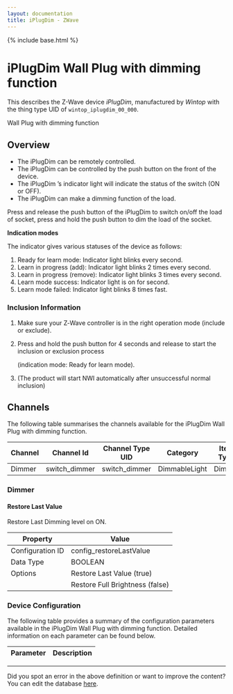 ```yaml
---
layout: documentation
title: iPlugDim - ZWave
---
```


{% include base.html %}

# iPlugDim Wall Plug with dimming function

This describes the Z-Wave device *iPlugDim*, manufactured by *Wintop* with the thing type UID of ```wintop_iplugdim_00_000```. 

Wall Plug with dimming function  


## Overview 

 *  The iPlugDim can be remotely controlled.
 *  The iPlugDim can be controlled by the push button on the front of the device.
 *  The iPlugDim ’s indicator light will indicate the status of the switch (ON or OFF).
 *  The iPlugDim can make a dimming function of the load.

Press and release the push button of the iPlugDim to switch on/off the load of socket, press and hold the push button to dim the load of the socket.

**Indication modes**

The indicator gives various statuses of the device as follows:

1.  Ready for learn mode: Indicator light blinks every second.
2.  Learn in progress (add): Indicator light blinks 2 times every second.
3.  Learn in progress (remove): Indicator light blinks 3 times every second.
4.  Learn mode success: Indicator light is on for second.
5.  Learn mode failed: Indicator light blinks 8 times fast.

  


### Inclusion Information 

1.  Make sure your Z‐Wave controller is in the right operation mode (include or exclude).
2.  Press and hold the push button for 4 seconds and release to start the inclusion or exclusion process
    
    (indication mode: Ready for learn mode).
3.  (The product will start NWI automatically after unsuccessful normal inclusion) 


## Channels
The following table summarises the channels available for the iPlugDim Wall Plug with dimming function.

| Channel | Channel Id | Channel Type UID | Category | Item Type |
|---------|------------|------------------|----------|-----------|
| Dimmer | switch_dimmer | switch_dimmer | DimmableLight | Dimmer |


### Dimmer

#### Restore Last Value

Restore Last Dimming level on ON.


| Property         | Value    |
|------------------|----------|
| Configuration ID | config_restoreLastValue |
| Data Type        | BOOLEAN || Default Value | true |
| Options | Restore Last Value (true) |
|  | Restore Full Brightness (false) |


### Device Configuration
The following table provides a summary of the configuration parameters available in the iPlugDim Wall Plug with dimming function.
Detailed information on each parameter can be found below.

| Parameter   | Description |
|-------------|-------------|


---

Did you spot an error in the above definition or want to improve the content?
You can edit the database [here](http://www.cd-jackson.com/index.php/zwave/zwave-device-database/zwave-device-list/devicesummary/698).
